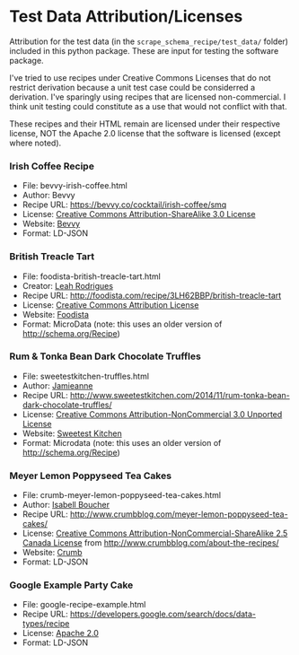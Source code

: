 # Test Data Attribution/Licenses

Attribution for the test data (in the `scrape_schema_recipe/test_data/` folder) included in this python package.
These are input for testing the software package.

I've tried to use recipes under Creative Commons Licenses that do not restrict derivation because
a unit test case could be considerred a derivation.
I've sparingly using recipes that are licensed non-commercial.  I think unit testing
could constitute as a use that would not conflict with that.

These recipes and their HTML remain are licensed under their respective license, 
NOT the Apache 2.0 license that the software is licensed (except where noted).

### Irish Coffee Recipe
* File:       bevvy-irish-coffee.html
* Author:     Bevvy
* Recipe URL: https://bevvy.co/cocktail/irish-coffee/smq
* License:    [Creative Commons Attribution-ShareAlike 3.0 License](https://creativecommons.org/licenses/by-sa/3.0/)
* Website:    [Bevvy](https://bevvy.co/)
* Format:     LD-JSON


### British Treacle Tart
* File:		foodista-british-treacle-tart.html
* Creator:	[Leah Rodrigues](http://foodista.com/profile/XYPGHGF4/leah-rodrigues)
* Recipe URL:	http://foodista.com/recipe/3LH62BBP/british-treacle-tart
* License:	[Creative Commons Attribution License](http://creativecommons.org/licenses/by/3.0/)
* Website:	[Foodista](http://foodista.com/)
* Format:	MicroData (note: this uses an older version of http://schema.org/Recipe)


### Rum & Tonka Bean Dark Chocolate Truffles 
* File:       sweetestkitchen-truffles.html
* Author:     [Jamieanne](http://www.sweetestkitchen.com/about/)
* Recipe URL: http://www.sweetestkitchen.com/2014/11/rum-tonka-bean-dark-chocolate-truffles/
* License:    [Creative Commons Attribution-NonCommercial 3.0 Unported License](http://creativecommons.org/licenses/by-nc/3.0/)
* Website:    [Sweetest Kitchen](http://www.sweetestkitchen.com/)
* Format:     Microdata (note: this uses an older version of http://schema.org/Recipe)


### Meyer Lemon Poppyseed Tea Cakes
* File:		crumb-meyer-lemon-poppyseed-tea-cakes.html
* Author:	[Isabell Boucher](http://www.crumbblog.com/about-isabelle/)
* Recipe URL:	http://www.crumbblog.com/meyer-lemon-poppyseed-tea-cakes/
* License:	[Creative Commons Attribution-NonCommercial-ShareAlike 2.5 Canada License](http://creativecommons.org/licenses/by-nc-sa/2.5/ca/)
from http://www.crumbblog.com/about-the-recipes/
* Website:	[Crumb](http://www.crumbblog.com/)
* Format:	LD-JSON


### Google Example Party Cake
* File:		google-recipe-example.html
* Recipe URL:	https://developers.google.com/search/docs/data-types/recipe
* License:	[Apache 2.0](https://www.apache.org/licenses/LICENSE-2.0)
* Format:	LD-JSON
